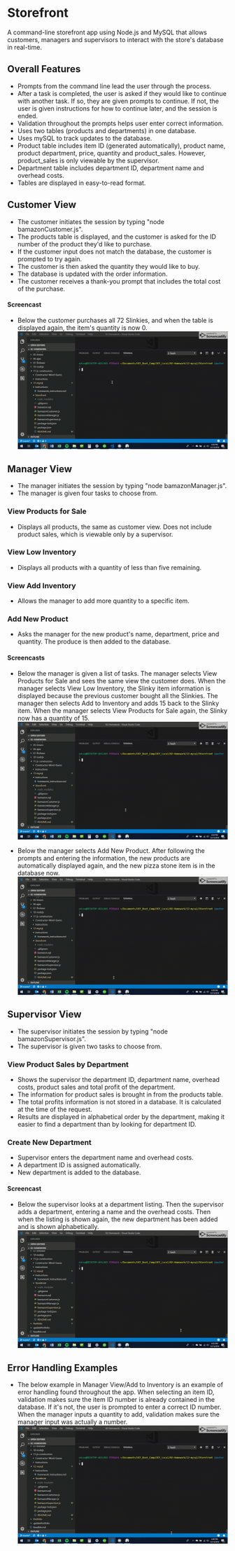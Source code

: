 # Storefront
A command-line storefront app using Node.js and MySQL that allows customers, managers and supervisors to interact with the store's database in real-time.

## Overall Features
  * Prompts from the command line lead the user through the process.
  * After a task is completed, the user is asked if they would like to continue with another task. If so, they are given prompts to continue. If not, the user is given instructions for how to continue later, and the session is ended.
  * Validation throughout the prompts helps user enter correct information.
  * Uses two tables (products and departments) in one database.
  * Uses mySQL to track updates to the database.
  * Product table includes item ID (generated automatically), product name, product department, price, quantity and product_sales. However, product_sales is only viewable by the supervisor.
  * Department table includes department ID, department name and overhead costs.
  * Tables are displayed in easy-to-read format.

## Customer View
  * The customer initiates the session by typing "node bamazonCustomer.js".
  * The products table is displayed, and the customer is asked for the ID number of the product they'd like to purchase.
  * If the customer input does not match the database, the customer is prompted to try again.
  * The customer is then asked the quantity they would like to buy.
  * The database is updated with the order information.
  * The customer receives a thank-you prompt that includes the total cost of the purchase.
#### Screencast
  * Below the customer purchases all 72 Slinkies, and when the table is displayed again, the item's quantity is now 0.
  ![Customer photo](https://github.com/edcourtney74/Storefront/blob/master/images/customer_process.gif "Customer process")


## Manager View
  * The manager initiates the session by typing "node bamazonManager.js".
  * The manager is given four tasks to choose from.
### View Products for Sale
  * Displays all products, the same as customer view. Does not include product sales, which is viewable only by a supervisor. 
### View Low Inventory
  * Displays all products with a quantity of less than five remaining.
### View Add Inventory
  * Allows the manager to add more quantity to a specific item.
### Add New Product
  * Asks the manager for the new product's name, department, price and quantity. The produce is then added to the database.
#### Screencasts
  * Below the manager is given a list of tasks. The manager selects View Products for Sale and sees the same view the customer does. When the manager selects View Low Inventory, the Slinky item information is displayed because the previous customer bought all the Slinkies. The manager then selects Add to Inventory and adds 15 back to the Slinky item. When the manager selects View Products for Sale again, the Slinky now has a quantity of 15.
  ![Manager-inventory photo](https://github.com/edcourtney74/Storefront/blob/master/images/manager_add_inv.gif "Manager inventory process")

  * Below the manager selects Add New Product. After following the prompts and entering the information, the new products are automatically displayed again, and the new pizza stone item is in the database now.
  ![Manager-add-item photo](https://github.com/edcourtney74/Storefront/blob/master/images/manager_add_item.gif "Manager add item process")

## Supervisor View
  * The supervisor initiates the session by typing "node bamazonSupervisor.js".
  * The supervisor is given two tasks to choose from.  
### View Product Sales by Department
  * Shows the supervisor the department ID, department name, overhead costs, product sales and total profit of the department.
  * The information for product sales is brought in from the products table.
  * The total profits information is not stored in a database. It is calculated at the time of the request.
  * Results are displayed in alphabetical order by the department, making it easier to find a department than by looking for department ID.
### Create New Department
  * Supervisor enters the department name and overhead costs. 
  * A department ID is assigned automatically.
  * New department is added to the database.
#### Screencast
  * Below the supervisor looks at a department listing. Then the supervisor adds a department, entering a name and the overhead costs. Then when the listing is shown again, the new department has been added and is shown alphabetically.
  ![Supervisor photo](https://github.com/edcourtney74/Storefront/blob/master/images/supervisor.gif "Supervisor process")

## Error Handling Examples
  * The below example in Manager View/Add to Inventory is an example of error handling found throughout the app. When selecting an item ID, validation makes sure the item ID number is already contained in the database. If it's not, the user is prompted to enter a correct ID number. When the manager inputs a quantity to add, validation makes sure the manager input was actually a number. 
  ![Error handling photo](https://github.com/edcourtney74/Storefront/blob/master/images/error_handling.gif "Error handling")

